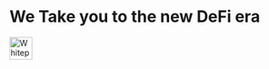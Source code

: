 # We Take you to the new DeFi era

<a href="https://bridge-route-x.gitbook.io/project-overview/"><img title="Whitepaper" height="40" width="40" src="https://app.gitbook.com/public/images/icon-512.png" color="white" /></a>


<!--

**Here are some ideas to get you started:**

🙋‍♀️ A short introduction - what is your organization all about?
🌈 Contribution guidelines - how can the community get involved?
👩‍💻 Useful resources - where can the community find your docs? Is there anything else the community should know?
🍿 Fun facts - what does your team eat for breakfast?
🧙 Remember, you can do mighty things with the power of [Markdown](https://docs.github.com/github/writing-on-github/getting-started-with-writing-and-formatting-on-github/basic-writing-and-formatting-syntax)
-->
